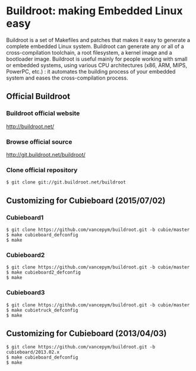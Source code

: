Buildroot: making Embedded Linux easy
=========

Buildroot is a set of Makefiles and patches that makes it easy to generate a complete embedded Linux system. Buildroot can generate any or all of a cross-compilation toolchain, a root filesystem, a kernel image and a bootloader image. Buildroot is useful mainly for people working with small or embedded systems, using various CPU architectures (x86, ARM, MIPS, PowerPC, etc.) : it automates the building process of your embedded system and eases the cross-compilation process.

## Official Buildroot

### Buildroot official website

http://buildroot.net/

### Browse official source

http://git.buildroot.net/buildroot/

### Clone official repository

    $ git clone git://git.buildroot.net/buildroot

## Customizing for Cubieboard (2015/07/02)

### Cubieboard1
    $ git clone https://github.com/vancepym/buildroot.git -b cubie/master
    $ make cubieboard_defconfig
    $ make

### Cubieboard2
    $ git clone https://github.com/vancepym/buildroot.git -b cubie/master
    $ make cubieboard2_defconfig
    $ make

### Cubieboard3
    $ git clone https://github.com/vancepym/buildroot.git -b cubie/master
    $ make cubietruck_defconfig
    $ make

## Customizing for Cubieboard (2013/04/03)
    $ git clone https://github.com/vancepym/buildroot.git -b cubieboard/2013.02.x
    $ make cubieboard_defconfig
    $ make


